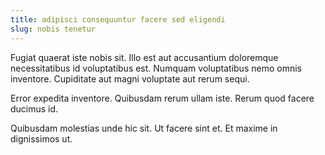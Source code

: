 ```yaml
---
title: adipisci consequuntur facere sed eligendi
slug: nobis tenetur
---
```


Fugiat quaerat iste nobis sit. Illo est aut accusantium doloremque necessitatibus id voluptatibus est. Numquam voluptatibus nemo omnis inventore. Cupiditate aut magni voluptate aut rerum sequi.

Error expedita inventore. Quibusdam rerum ullam iste. Rerum quod facere ducimus id.

Quibusdam molestias unde hic sit. Ut facere sint et. Et maxime in dignissimos ut.

